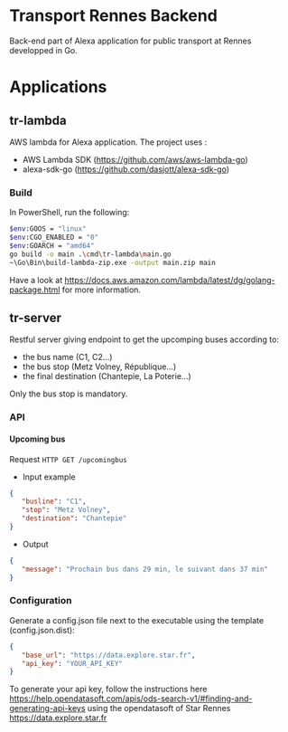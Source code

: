 # Transport Rennes Backend

Back-end part of Alexa application for public transport at Rennes developped in Go.

# Applications

## tr-lambda

AWS lambda for Alexa application.
The project uses :
* AWS Lambda SDK (https://github.com/aws/aws-lambda-go)
* alexa-sdk-go (https://github.com/dasjott/alexa-sdk-go)

### Build

In PowerShell, run the following:

```sh
$env:GOOS = "linux"
$env:CGO_ENABLED = "0"
$env:GOARCH = "amd64"
go build -o main .\cmd\tr-lambda\main.go
~\Go\Bin\build-lambda-zip.exe -output main.zip main
```

Have a look at https://docs.aws.amazon.com/lambda/latest/dg/golang-package.html for more information.

## tr-server

Restful server giving endpoint to get the upcomping buses according to:
* the bus name (C1, C2...)
* the bus stop (Metz Volney, République...)
* the final destination (Chantepie, La Poterie...)

Only the bus stop is mandatory.

### API

#### Upcoming bus

Request `HTTP GET /upcomingbus`

* Input example
```json
{
   "busline": "C1",
   "stop": "Metz Volney",
   "destination": "Chantepie"
}
```

* Output
```json
{
   "message": "Prochain bus dans 29 min, le suivant dans 37 min"
}
```

### Configuration
Generate a config.json file next to the executable using the template (config.json.dist):

```json
{
   "base_url": "https://data.explore.star.fr",
   "api_key": "YOUR_API_KEY"
}
```

To generate your api key, follow the instructions here https://help.opendatasoft.com/apis/ods-search-v1/#finding-and-generating-api-keys using the opendatasoft of Star Rennes https://data.explore.star.fr
